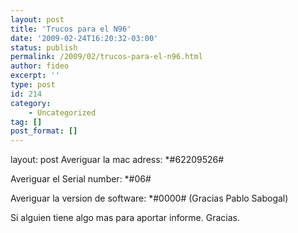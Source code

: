 ```yaml
---
layout: post
title: 'Trucos para el N96'
date: '2009-02-24T16:20:32-03:00'
status: publish
permalink: /2009/02/trucos-para-el-n96.html
author: fideo
excerpt: ''
type: post
id: 214
category:
    - Uncategorized
tag: []
post_format: []
---
```

layout: post
Averiguar la mac adress: <span class="postbody">\*#62209526# </span>

<span class="postbody">Averiguar el Serial number: \*#06#</span>

<span class="postbody">Averiguar la version de software: </span>\*#0000# (Gracias Pablo <span>Sabogal)</span>

Si alguien tiene algo mas para aportar informe. Gracias.